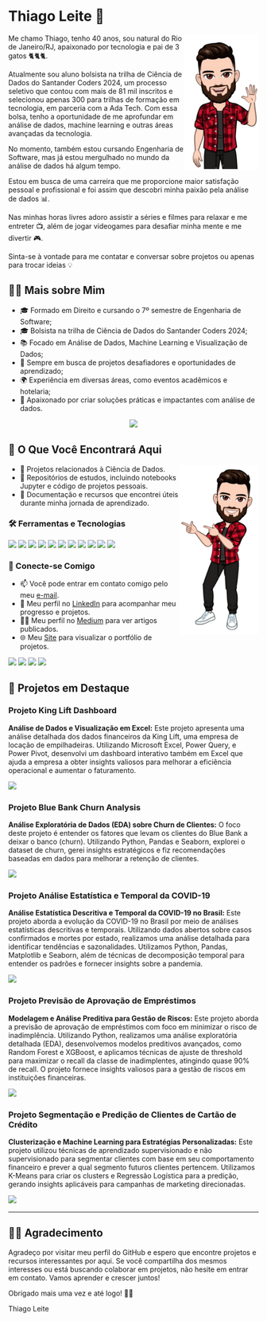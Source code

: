 # Thiago Leite 👋

<img align="right" width="150px" src="avatar01.png">

Me chamo Thiago, tenho 40 anos, sou natural do Rio de Janeiro/RJ, apaixonado por tecnologia e pai de 3 gatos 🐈🐈🐈.

Atualmente sou aluno bolsista na trilha de Ciência de Dados do Santander Coders 2024, um processo seletivo que contou com mais de 81 mil inscritos e selecionou apenas 300 para trilhas de formação em tecnologia, em parceria com a Ada Tech. Com essa bolsa, tenho a oportunidade de me aprofundar em análise de dados, machine learning e outras áreas avançadas da tecnologia.

No momento, também estou cursando Engenharia de Software, mas já estou mergulhado no mundo da análise de dados há algum tempo.

Estou em busca de uma carreira que me proporcione maior satisfação pessoal e profissional e foi assim que descobri minha paixão pela análise de dados 📊.

Nas minhas horas livres adoro assistir a séries e filmes para relaxar e me entreter 📺, além de jogar videogames para desafiar minha mente e me divertir 🎮.

Sinta-se à vontade para me contatar e conversar sobre projetos ou apenas para trocar ideias 💡

</div>

## 🧑🏻 Mais sobre Mim
- 🎓 Formado em Direito e cursando o 7º semestre de Engenharia de Software;
- 🎓 Bolsista na trilha de Ciência de Dados do Santander Coders 2024;
- 📚 Focado em Análise de Dados, Machine Learning e Visualização de Dados;
- 💼 Sempre em busca de projetos desafiadores e oportunidades de aprendizado;
- 🌍 Experiência em diversas áreas, como eventos acadêmicos e hotelaria;
- 💾 Apaixonado por criar soluções práticas e impactantes com análise de dados.

<p align="center">
<img src="https://media1.giphy.com/media/v1.Y2lkPTc5MGI3NjExbDBsaWl1azVvMThiM3hrcm9qNmk3cW12NTQwNzFzZWFvcXJ5MWl0NSZlcD12MV9pbnRlcm5hbF9naWZfYnlfaWQmY3Q9Zw/xl3oEIemmZOoCnuQks/giphy.webp" width="220px">
</p>

## 🔎 O Que Você Encontrará Aqui

<img width="160px" align="right" src="avatar03.png">

- 📁 Projetos relacionados à Ciência de Dados.
- 📝 Repositórios de estudos, incluindo notebooks Jupyter e código de projetos pessoais.
- 🧠 Documentação e recursos que encontrei úteis durante minha jornada de aprendizado.

### 🛠️ Ferramentas e Tecnologias

<p align="left"> 
<img src="https://img.shields.io/badge/-EXCEL-0F723B?style=for-the-badge&amp;labelColor=212121&amp;logo=microsoftexcel&logoColor=0F723B"> 
<img src="https://img.shields.io/badge/-PYTHON-3776AB?style=for-the-badge&amp;labelColor=212121&amp;logo=Python&logoColor=3776AB"> 
<img src="https://img.shields.io/badge/-NUMPY-013243?style=for-the-badge&amp;labelColor=212121&amp;logo=numpy&logoColor=013243"> 
<img src="https://img.shields.io/badge/-PANDAS-150458?style=for-the-badge&amp;labelColor=212121&amp;logo=pandas&logoColor=150458"> 
<img src="https://img.shields.io/badge/-SEABORN-3776AB?style=for-the-badge&amp;labelColor=212121&amp;logo=seaborn&logoColor=white"> 
<img src="https://img.shields.io/badge/-MATPLOTLIB-11557C?style=for-the-badge&amp;labelColor=212121&amp;logo=matplotlib&logoColor=11557C"> 
<img src="https://img.shields.io/badge/-SQL-CC2927?style=for-the-badge&amp;labelColor=212121&amp;logo=microsoftsqlserver&logoColor=CC2927"> 
<img src="https://img.shields.io/badge/-POWER%20BI-F2C811?style=for-the-badge&amp;labelColor=212121&amp;logo=powerbi">  
<img src="https://img.shields.io/badge/-TABLEAU-E97627?style=for-the-badge&amp;labelColor=212121&amp;logo=tableau&logoColor=E97627"> 
<img src="https://img.shields.io/badge/-SCIKIT--LEARN-F7931E?style=for-the-badge&amp;labelColor=212121&amp;logo=scikitlearn&logoColor=F7931E">
<img src="https://img.shields.io/badge/-XGBOOST-DD0031?style=for-the-badge&amp;labelColor=212121&amp;logo=xgboost&logoColor=DD0031">
</p>

### 💬 Conecte-se Comigo

- 📫 Você pode entrar em contato comigo pelo meu [e-mail](mailto:thiago.leit@hotmail.com).
- 💼 Meu perfil no [LinkedIn](https://www.linkedin.com/in/tnleite/) para acompanhar meu progresso e projetos.
- ✍🏻 Meu perfil no [Medium](https://medium.com/@thiago.leit) para ver artigos publicados.
- 🌐 Meu [Site](https://thiagoleitedata.com.br/) para visualizar o portfólio de projetos.

<p align="left">
<a href = "mailto:thiago.leit@hotmail.com"><img src="https://img.shields.io/badge/Email-DF0000?style=for-the-badge&amp;labelColor=212121&amp;logo=maildotru&logoColor=DF0000" target="_blank"></a>
<a href = "https://www.linkedin.com/in/tnleite/"><img src="https://img.shields.io/badge/LINKEDIN-0A66C2?style=for-the-badge&amp;labelColor=212121&amp;logo=linkedin&logoColor=0A66C2" target="_blank"></a>
<a href = "https://wa.me/+5521964105121"><img src="https://img.shields.io/badge/WHATSAPP-25D366?style=for-the-badge&amp;labelColor=212121&amp;logo=whatsapp&logoColor=25D366" target="_blank"></a>
<a href = "https://medium.com/@thiago.leit"><img src="https://img.shields.io/badge/MEDIUM-000000?style=for-the-badge&amp;labelColor=FFFFFF&amp;logo=medium&logoColor=000000" target="_blank"></a>
</p>

## 🚀 Projetos em Destaque

### Projeto King Lift Dashboard
**Análise de Dados e Visualização em Excel:** Este projeto apresenta uma análise detalhada dos dados financeiros da King Lift, uma empresa de locação de empilhadeiras. Utilizando Microsoft Excel, Power Query, e Power Pivot, desenvolvi um dashboard interativo também em Excel que ajuda a empresa a obter insights valiosos para melhorar a eficiência operacional e aumentar o faturamento.

<a href="https://github.com/tnleite/projeto_king_lift" target="_blank"><img src="https://img.shields.io/badge/-CLIQUE_AQUI_PARA_ACESSAR_ESSE_PROJETO-3776AB?style=for-the-badge&logo=github&logoColor=white" target="_blank"></a>

### Projeto Blue Bank Churn Analysis
**Análise Exploratória de Dados (EDA) sobre Churn de Clientes:** O foco deste projeto é entender os fatores que levam os clientes do Blue Bank a deixar o banco (churn). Utilizando Python, Pandas e Seaborn, explorei o dataset de churn, gerei insights estratégicos e fiz recomendações baseadas em dados para melhorar a retenção de clientes.

<a href="https://github.com/tnleite/blue-bank-customer-churn-eda" target="_blank"><img src="https://img.shields.io/badge/-CLIQUE_AQUI_PARA_ACESSAR_ESSE_PROJETO-3776AB?style=for-the-badge&logo=github&logoColor=white" target="_blank"></a>

### Projeto Análise Estatística e Temporal da COVID-19
**Análise Estatística Descritiva e Temporal da COVID-19 no Brasil:** Este projeto aborda a evolução da COVID-19 no Brasil por meio de análises estatísticas descritivas e temporais. Utilizando dados abertos sobre casos confirmados e mortes por estado, realizamos uma análise detalhada para identificar tendências e sazonalidades. Utilizamos Python, Pandas, Matplotlib e Seaborn, além de técnicas de decomposição temporal para entender os padrões e fornecer insights sobre a pandemia.

<a href="https://github.com/tnleite/covid19-brasil-statistics" target="_blank"><img src="https://img.shields.io/badge/-CLIQUE_AQUI_PARA_ACESSAR_ESSE_PROJETO-3776AB?style=for-the-badge&logo=github&logoColor=white" target="_blank"></a>

### Projeto Previsão de Aprovação de Empréstimos
**Modelagem e Análise Preditiva para Gestão de Riscos:** Este projeto aborda a previsão de aprovação de empréstimos com foco em minimizar o risco de inadimplência. Utilizando Python, realizamos uma análise exploratória detalhada (EDA), desenvolvemos modelos preditivos avançados, como Random Forest e XGBoost, e aplicamos técnicas de ajuste de threshold para maximizar o recall da classe de inadimplentes, atingindo quase 90% de recall. O projeto fornece insights valiosos para a gestão de riscos em instituições financeiras.

<a href="https://github.com/tnleite/loan-approval-prediction" target="_blank"><img src="https://img.shields.io/badge/-CLIQUE_AQUI_PARA_ACESSAR_ESSE_PROJETO-3776AB?style=for-the-badge&logo=github&logoColor=white" target="_blank"></a>

### Projeto Segmentação e Predição de Clientes de Cartão de Crédito
**Clusterização e Machine Learning para Estratégias Personalizadas:** Este projeto utilizou técnicas de aprendizado supervisionado e não supervisionado para segmentar clientes com base em seu comportamento financeiro e prever a qual segmento futuros clientes pertencem. Utilizamos K-Means para criar os clusters e Regressão Logística para a predição, gerando insights aplicáveis para campanhas de marketing direcionadas.

<a href="https://github.com/tnleite/credit-card-customer-clustering" target="_blank"><img src="https://img.shields.io/badge/-CLIQUE_AQUI_PARA_ACESSAR_ESSE_PROJETO-3776AB?style=for-the-badge&logo=github&logoColor=white" target="_blank"></a>


---

## 🤝🏻 Agradecimento

Agradeço por visitar meu perfil do GitHub e espero que encontre projetos e recursos interessantes por aqui. Se você compartilha dos mesmos interesses ou está buscando colaborar em projetos, não hesite em entrar em contato. Vamos aprender e crescer juntos!

Obrigado mais uma vez e até logo! 👋🏻

Thiago Leite
